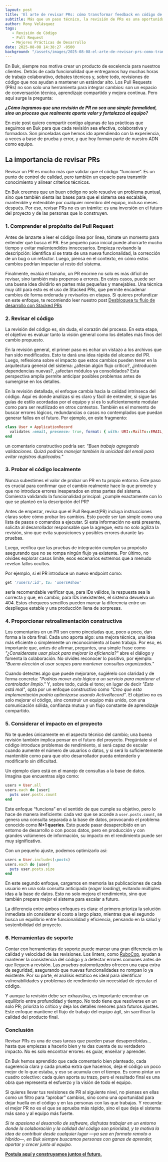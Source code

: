 ```yaml
---
layout: post
title: 'El arte de revisar PRs: cómo transformar feedback en código de calidad y fortalecer la colaboración del equipo'
subtitle: Más que un paso técnico, la revisión de PRs es una oportunidad para aprender, crecer y construir juntos.
author: Rony Velásquez
tags: 
   - Revisión de Código
   - Pull Request
   - Mejores Prácticas de Desarrollo
date: 2025-08-08 14:38:27 -0500
background: "/assets/images/2025-08-08-el-arte-de-revisar-prs-como-transformar-feedback-en-codigo-de-calidad-y-equipo-solido/background.png"
---
```


En Buk, siempre nos motiva crear un producto de excelencia para nuestros clientes. Detrás de cada funcionalidad que entregamos hay muchas horas de trabajo colaborativo, debates técnicos y, sobre todo, revisiones de código que nos ayudan a mantener un estándar alto. Los Pull Requests (PRs) no son solo una herramienta para integrar cambios: son un espacio de conversación técnica, aprendizaje compartido y mejora continua. Pero aquí surge la pregunta:

***¿Cómo logramos que una revisión de PR no sea una simple formalidad, sino un proceso que realmente aporte valor y fortalezca al equipo?***

En este post quiero compartir contigo algunas de las prácticas que seguimos en Buk para que cada revisión sea efectiva, colaborativa y formadora. Son pinceladas que hemos ido aprendiendo con la experiencia, a veces a base de prueba y error, y que hoy forman parte de nuestro ADN como equipo.

## La importancia de revisar PRs

Revisar un PR es mucho más que validar que el código “funcione”. Es un punto de control de calidad, pero también un espacio para transmitir conocimiento y alinear criterios técnicos.

En Buk creemos que un buen código no solo resuelve un problema puntual, sino que también sienta las bases para que el sistema sea escalable, mantenible y entendible por cualquier miembro del equipo, incluso meses después. Por eso, revisar PRs no es un trámite: es una inversión en el futuro del proyecto y de las personas que lo construyen.

### 1. Comprender el propósito del Pull Request

Antes de lanzarte a leer el código línea por línea, tómate un momento para entender qué busca el PR. Ese pequeño paso inicial puede ahorrarte mucho tiempo y evitar malentendidos innecesarios. Empieza revisando la descripción: identifica si se trata de una nueva funcionalidad, la corrección de un bug o un refactor. Luego, piensa en el contexto, en cómo estos cambios podrían impactar al resto del sistema.

Finalmente, evalúa el tamaño, un PR enorme no solo es más difícil de revisar, sino también más propenso a errores. En estos casos, puede ser una buena idea dividirlo en partes más pequeñas y manejables. Una técnica muy útil para esto es el uso de Stacked PRs, que permite encadenar cambios de forma ordenada y revisarlos en etapas. Si quieres profundizar en este enfoque, te recomiendo leer nuestro post [Desbloquea tu flujo de desarrollo con Stacked PRs](https://buk.engineering/2025/04/19/desbloquea-tu-flujo-de-desarrollo-con-stacked-prs.html)

### 2. Revisar el código

La revisión del código es, sin duda, el corazón del proceso. En esta etapa, el objetivo es evaluar tanto la visión general como los detalles más finos del cambio propuesto.

En la revisión general, el primer paso es echar un vistazo a los archivos que han sido modificados. Esto te dará una idea rápida del alcance del PR. Luego, reflexiona sobre el impacto que estos cambios pueden tener en la arquitectura general del sistema: ¿alteran algún flujo crítico?, ¿introducen dependencias nuevas?, ¿afectan módulos ya consolidados? Esta perspectiva amplia permite anticipar posibles problemas antes de sumergirse en los detalles.

En la revisión detallada, el enfoque cambia hacia la calidad intrínseca del código. Aquí es donde analizas si es claro y fácil de entender, si sigue las guías de estilo acordadas por el equipo y si es lo suficientemente modular como para ser reutilizado en otros contextos. También es el momento de buscar errores lógicos, redundancias o casos no contemplados que puedan generar fallos en el futuro. Por ejemplo, en este fragmento:

```ruby
class User < ApplicationRecord
  validates :email, presence: true, format: { with: URI::MailTo::EMAIL_REGEXP }
end
```

un comentario constructivo podría ser:
*"Buen trabajo agregando validaciones. Quizá podrías manejar también la unicidad del email para evitar registros duplicados."*

### 3. Probar el código localmente

Nunca subestimes el valor de probar un PR en tu propio entorno. Este paso es crucial para confirmar que el cambio realmente hace lo que promete y que no introduce errores inesperados en otras partes del sistema. Comienza validando la funcionalidad principal: ¿cumple exactamente con lo que se planteó en la descripción del PR?

Antes de empezar, revisa que el Pull Request(PR) incluya instrucciones claras sobre cómo probar los cambios. Esto puede ser tan simple como una lista de pasos o comandos a ejecutar. Si esta información no está presente, solicita al desarrollador responsable que la agregue, esto no solo agiliza la revisión, sino que evita suposiciones y posibles errores durante las pruebas.

Luego, verifica que las pruebas de integración cumplan su propósito asegurando que no se rompa ningún flujo ya existente. Por último, no olvides explorar casos límite, esos escenarios extremos que a menudo revelan fallos ocultos.

Por ejemplo, si el PR introduce un nuevo endpoint como:

```ruby
get '/users/:id', to: 'users#show'
```

sería recomendable verificar que, para IDs válidos, la respuesta sea la correcta y que, en cambio, para IDs inexistentes, el sistema devuelva un 404. Estos chequeos sencillos pueden marcar la diferencia entre un despliegue estable y una producción llena de sorpresas.

### 4. Proporcionar retroalimentación constructiva

Los comentarios en un PR son como pinceladas que, poco a poco, dan forma a la obra final. Cada uno aporta algo: una mejora técnica, una idea más eficiente o simplemente un reconocimiento al buen trabajo. Por eso, es importante que, antes de afirmar, preguntes, una simple frase como _"¿Consideraste usar pluck para mejorar la eficiencia?"_ abre el diálogo y fomenta la colaboración. No olvides reconocer lo positivo, por ejemplo: _"Buena elección al usar scopes para mantener consultas organizadas."_

Cuando detectes algo que puede mejorarse, sugiérelo con claridad y de forma concreta: _"Podrías mover esta lógica a un servicio para mantener el controlador limpio."_ Y, sobre todo, cuida el tono; en lugar de decir _"Esto está mal"_, opta por un enfoque constructivo como _"Creo que esta implementación podría optimizarse usando ActiveRecord"_. El objetivo no es solo mejorar el código, sino construir un equipo más unido, con una comunicación sólida, confianza mutua y un flujo constante de aprendizaje compartido.

### 5. Considerar el impacto en el proyecto

No te quedes únicamente en el aspecto técnico del cambio; una buena revisión también implica pensar en el futuro del proyecto. Pregúntate si el código introduce problemas de rendimiento, si será capaz de escalar cuando aumente el número de usuarios o datos, y si será lo suficientemente mantenible como para que otro desarrollador pueda entenderlo y modificarlo sin dificultad.

Un ejemplo claro está en el manejo de consultas a la base de datos. Imagina que encuentras algo como:

```ruby
users = User.all
users.each do |user|
  puts user.posts.count
end
```

Este enfoque “funciona” en el sentido de que cumple su objetivo, pero lo hace de manera ineficiente: cada vez que se accede a `user.posts.count`, se genera una consulta separada a la base de datos, provocando el problema conocido como **N+1 queries**. Esto puede pasar desapercibido en un entorno de desarrollo o con pocos datos, pero en producción y con grandes volúmenes de información, su impacto en el rendimiento puede ser muy significativo.

Con un pequeño ajuste, podemos optimizarlo así:

```ruby
users = User.includes(:posts)
users.each do |user|
  puts user.posts.size
end
```

En este segundo enfoque, cargamos en memoria las publicaciones de cada usuario en una sola consulta anticipada (*eager loading*), evitando múltiples idas a la base de datos. Esto no solo mejora el rendimiento, sino que también prepara mejor el sistema para escalar a futuro.

La diferencia entre ambos enfoques es clara: el primero prioriza la solución inmediata sin considerar el costo a largo plazo, mientras que el segundo busca un equilibrio entre funcionalidad y eficiencia, pensando en la salud y sostenibilidad del proyecto.

### 6. Herramientas de soporte

Contar con herramientas de soporte puede marcar una gran diferencia en la calidad y velocidad de las revisiones. Los linters, como [RuboCop](https://rubocop.org/), ayudan a mantener la consistencia del código y a detectar errores comunes antes de que lleguen a revisión. Las *pruebas automatizadas* ofrecen una capa extra de seguridad, asegurando que nuevas funcionalidades no rompan lo ya existente. Por su parte, el análisis estático es ideal para identificar vulnerabilidades y problemas de rendimiento sin necesidad de ejecutar el código.

Y aunque la revisión debe ser exhaustiva, es importante encontrar un equilibrio entre profundidad y tiempo. No todo tiene que resolverse en un solo PR; prioriza lo crítico y deja los detalles menores para futuros ajustes. Este enfoque mantiene el flujo de trabajo del equipo ágil, sin sacrificar la calidad del producto final.

### Conclusión

Revisar PRs es una de esas tareas que pueden pasar desapercibidas… hasta que empiezas a hacerlo bien y te das cuenta de su verdadero impacto. No es solo encontrar errores: es guiar, enseñar y aprender.

En Buk hemos aprendido que cada comentario bien planteado, cada sugerencia clara y cada prueba extra que hacemos, deja el código un poco mejor de lo que estaba, y eso se acumula con el tiempo. Es como pintar un cuadro colectivo: cada quien aporta su trazo, pero el resultado final es una obra que representa el esfuerzo y la visión de todo el equipo.

Si quieres llevar tus revisiones de PR al siguiente nivel, no pienses en ellas como un filtro para “aprobar” cambios, sino como una oportunidad para dejar huella en el código y en las personas con las que trabajas. Y recuerda: el mejor PR no es el que se aprueba más rápido, sino el que deja el sistema más sano y al equipo más fuerte.

_Si te apasiona el desarrollo de software, disfrutas trabajar en un entorno donde la colaboración y la calidad del código son prioridad, y te motiva la idea de contribuir desde cualquier lugar —ya sea en formato remoto o híbrido—, en Buk siempre buscamos personas con ganas de aprender, aportar y crecer junto al equipo._

[**Postula aquí y construyamos juntos el futuro.**](https://buk.buk.cl/trabaja-con-nosotros)